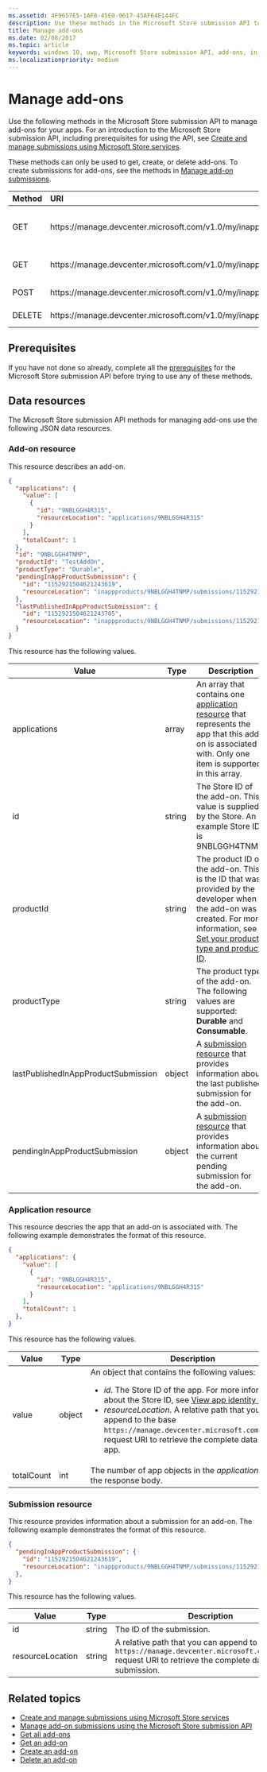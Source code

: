 ```yaml
---
ms.assetid: 4F9657E5-1AF8-45E0-9617-45AF64E144FC
description: Use these methods in the Microsoft Store submission API to manage add-ons for apps that are registered to your Partner Center account.
title: Manage add-ons
ms.date: 02/08/2017
ms.topic: article
keywords: windows 10, uwp, Microsoft Store submission API, add-ons, in-app product, IAP
ms.localizationpriority: medium
---
```


# Manage add-ons

Use the following methods in the Microsoft Store submission API to manage add-ons for your apps. For an introduction to the Microsoft Store submission API, including prerequisites for using the API, see [Create and manage submissions using Microsoft Store services](create-and-manage-submissions-using-windows-store-services.md).

These methods can only be used to get, create, or delete add-ons. To create submissions for add-ons, see the methods in [Manage add-on submissions](manage-add-on-submissions.md).

<table>
<colgroup>
<col width="10%" />
<col width="30%" />
<col width="60%" />
</colgroup>
<thead>
<tr class="header">
<th align="left">Method</th>
<th align="left">URI</th>
<th align="left">Description</th>
</tr>
</thead>
<tbody>
<tr>
<td align="left">GET</td>
<td align="left">https://manage.devcenter.microsoft.com/v1.0/my/inappproducts</td>
<td align="left"><a href="get-all-add-ons.md">Get all add-ons for your apps</a></td>
</tr>
<tr>
<td align="left">GET</td>
<td align="left">https://manage.devcenter.microsoft.com/v1.0/my/inappproducts/{inAppProductId}</td>
<td align="left"><a href="get-an-add-on.md">Get a specific add-on</a></td>
</tr>
<tr>
<td align="left">POST</td>
<td align="left">https://manage.devcenter.microsoft.com/v1.0/my/inappproducts</td>
<td align="left"><a href="create-an-add-on.md">Create an add-on</a></td>
</tr>
<tr>
<td align="left">DELETE</td>
<td align="left">https://manage.devcenter.microsoft.com/v1.0/my/inappproducts/{inAppProductId}</td>
<td align="left"><a href="delete-an-add-on.md">Delete an add-on</a></td>
</tr>
</tbody>
</table>

## Prerequisites

If you have not done so already, complete all the [prerequisites](create-and-manage-submissions-using-windows-store-services.md#prerequisites) for the Microsoft Store submission API before trying to use any of these methods.

## Data resources

The Microsoft Store submission API methods for managing add-ons use the following JSON data resources.

<span id="add-on-object"></span>

### Add-on resource

This resource describes an add-on.

```json
{
  "applications": {
    "value": [
      {
        "id": "9NBLGGH4R315",
        "resourceLocation": "applications/9NBLGGH4R315"
      }
    ],
    "totalCount": 1
  },
  "id": "9NBLGGH4TNMP",
  "productId": "TestAddOn",
  "productType": "Durable",
  "pendingInAppProductSubmission": {
    "id": "1152921504621243619",
    "resourceLocation": "inappproducts/9NBLGGH4TNMP/submissions/1152921504621243619"
  },
  "lastPublishedInAppProductSubmission": {
    "id": "1152921504621243705",
    "resourceLocation": "inappproducts/9NBLGGH4TNMP/submissions/1152921504621243705"
  }
}
```

This resource has the following values.

| Value      | Type   | Description        |
|------------|--------|--------------|
| applications      | array  | An array that contains one [application resource](#application-object) that represents the app that this add-on is associated with. Only one item is supported in this array.  |
| id | string  | The Store ID of the add-on. This value is supplied by the Store. An example Store ID is 9NBLGGH4TNMP.  |
| productId | string  | The product ID of the add-on. This is the ID that was provided by the developer when the add-on was created. For more information, see [Set your product type and product ID](/windows/apps/publish/publish-your-app/create-app-store-listing?pivots=store-installer-add-on). |
| productType | string  | The product type of the add-on. The following values are supported: **Durable** and **Consumable**.  |
| lastPublishedInAppProductSubmission       | object | A [submission resource](#submission-object) that provides information about the last published submission for the add-on.         |
| pendingInAppProductSubmission        | object  |  A [submission resource](#submission-object) that provides information about the current pending submission for the add-on.  |

<span id="application-object"></span>

### Application resource

This resource descries the app that an add-on is associated with. The following example demonstrates the format of this resource.

```json
{
  "applications": {
    "value": [
      {
        "id": "9NBLGGH4R315",
        "resourceLocation": "applications/9NBLGGH4R315"
      }
    ],
    "totalCount": 1
  },
}
```

This resource has the following values.

| Value | Type | Description |
|-------|------|-------------|
| value | object | An object that contains the following values: <ul><li>*id*. The Store ID of the app. For more information about the Store ID, see [View app identity details](/windows/apps/publish/view-app-identity-details).</li><li>*resourceLocation*. A relative path that you can append to the base `https://manage.devcenter.microsoft.com/v1.0/my/` request URI to retrieve the complete data for the app.</li></ul> |
| totalCount | int | The number of app objects in the *applications* array of the response body. |

<span id="submission-object"></span>

### Submission resource

This resource provides information about a submission for an add-on. The following example demonstrates the format of this resource.

```json
{
  "pendingInAppProductSubmission": {
    "id": "1152921504621243619",
    "resourceLocation": "inappproducts/9NBLGGH4TNMP/submissions/1152921504621243619"
  },
}
```

This resource has the following values.

| Value           | Type    | Description     |
|-----------------|---------|------------------|
| id            | string  | The ID of the submission.    |
| resourceLocation   | string  | A relative path that you can append to the base `https://manage.devcenter.microsoft.com/v1.0/my/` request URI to retrieve the complete data for the submission.     |

<span/>

## Related topics

* [Create and manage submissions using Microsoft Store services](create-and-manage-submissions-using-windows-store-services.md)
* [Manage add-on submissions using the Microsoft Store submission API](manage-add-on-submissions.md)
* [Get all add-ons](get-all-add-ons.md)
* [Get an add-on](get-an-add-on.md)
* [Create an add-on](create-an-add-on.md)
* [Delete an add-on](delete-an-add-on.md)
